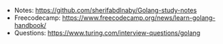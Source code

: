* Notes: https://github.com/sherifabdlnaby/Golang-study-notes
* Freecodecamp: https://www.freecodecamp.org/news/learn-golang-handbook/
* Questions: https://www.turing.com/interview-questions/golang
